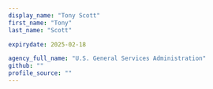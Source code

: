 ```yaml
---
display_name: "Tony Scott"
first_name: "Tony"
last_name: "Scott"

expirydate: 2025-02-18

agency_full_name: "U.S. General Services Administration"
github: ""
profile_source: ""
---
```

